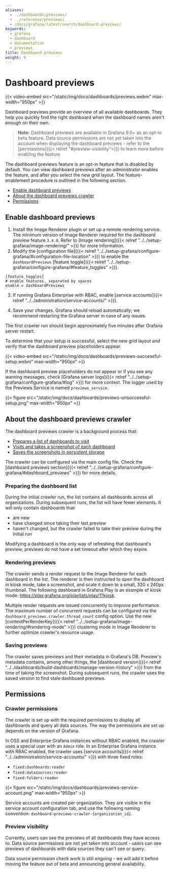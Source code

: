 ```yaml
---
aliases:
  - ../dashboards/previews/
  - ../reference/previews/
  - /docs/grafana/latest/search/dashboard-previews/
keywords:
  - grafana
  - dashboard
  - documentation
  - previews
title: Dashboard previews
weight: 9
---
```


# Dashboard previews

{{< video-embed src="/static/img/docs/dashboards/previews.webm" max-width="950px" >}}

Dashboard previews provide an overview of all available dashboards. They help you quickly find the right dashboard when the dashboard names aren't enough on their own.

> **Note:** Dashboard previews are available in Grafana 9.0+ as an opt-in beta feature. Data source permissions are not yet taken into the account when displaying the dashboard previews - refer to the [permissions]({{< relref "#preview-visibility">}}) to learn more before enabling the feature.

The dashboard previews feature is an opt-in feature that is disabled by default. You can view dashboard previews after an administrator enables the feature, and after you select the new grid layout. The feature-enablement procedure is outlined in the following section.

- [Enable dashboard previews](#enable-dashboard-previews)
- [About the dashboard previews crawler](#about-the-dashboard-previews-crawler)
- [Permissions](#permissions)

## Enable dashboard previews

1. Install the Image Renderer plugin or set up a remote rendering service. The minimum version of Image Renderer required for the dashboard preview feature `3.4.0`. Refer to [Image rendering]({{< relref "../../setup-grafana/image-rendering/" >}}) for more information.
2. Modify the [configuration file]({{< relref "../../setup-grafana/configure-grafana/#configuration-file-location" >}}) to enable the `dashboardPreviews` [feature toggle]({{< relref "../../setup-grafana/configure-grafana/#feature_toggles" >}}).

```
[feature_toggles]
# enable features, separated by spaces
enable = dashboardPreviews
```

3. If running Grafana Enterprise with RBAC, enable [service accounts]({{< relref "../../administration/service-accounts/" >}}).

4. Save your changes. Grafana should reload automatically; we recommend restarting the Grafana server in case of any issues.

The first crawler run should begin approximately five minutes after Grafana server restart.

To determine that your setup is successful, select the new grid layout and verify that the dashboard preview placeholders appear.

{{< video-embed src="/static/img/docs/dashboards/previews-successful-setup.webm" max-width="950px" >}}

If the dashboard preview placeholders do not appear or if you see any warning messages, check [Grafana server logs]({{< relref "../../setup-grafana/configure-grafana/#log" >}}) for more context. The logger used by the Previews Service is named `previews_service`.

{{< figure src="/static/img/docs/dashboards/previews-unsuccessful-setup.png" max-width="950px" >}}

## About the dashboard previews crawler

The dashboard previews crawler is a background process that:

- [Prepares a list of dashboards to visit](#preparing-the-dashboard-list)
- [Visits and takes a screenshot of each dashboard](#rendering-previews)
- [Saves the screenshots in persistent storage](#saving-previews)

The crawler can be configured via the main config file. Check the [dashboard previews section]({{< relref "../../setup-grafana/configure-grafana/#dashboard_previews" >}}) for more details.

### Preparing the dashboard list

During the initial crawler run, the list contains all dashboards across all organizations.
During subsequent runs, the list will have fewer elements. It will only contain dashboards that:

- are new
- have changed since taking their last preview
- haven't changed, but the crawler failed to take their preview during the initial run

Modifying a dashboard is the only way of refreshing that dashboard's preview; previews do not have a set timeout after which they expire.

### Rendering previews

The crawler sends a render request to the Image Renderer for each dashboard in the list. The renderer is then instructed to open the dashboard in kiosk mode, take a screenshot, and scale it down to a small, 320 x 240px thumbnail. The following dashboard in Grafana Play is an example of kiosk mode: https://play.grafana.org/playlists/play/1?kiosk.

Multiple render requests are issued concurrently to improve performance. The maximum number of concurrent requests can be configured via the `dashboard_previews.crawler.thread_count` config option.
Use the new [contextPerRenderKey]({{< relref "../../setup-grafana/image-rendering/#rendering-mode" >}}) clustering mode in Image Renderer to further optimize crawler's resource usage.

### Saving previews

The crawler saves previews and their metadata in Grafana's DB. Preview's metadata contains, among other things, the [dashboard version]({{< relref "../../dashboards/build-dashboards/manage-version-history" >}}) from the time of taking the screenshot. During subsequent runs, the crawler uses the saved version to find stale dashboard previews.

## Permissions

### Crawler permissions

The crawler is set up with the required permissions to display all dashboards and query all data sources. The way the permissions are set up depends on the version of Grafana.

In OSS and Enterprise Grafana instances without RBAC enabled, the crawler uses a special user with an `Admin` role.
In an Enterprise Grafana instance with RBAC enabled, the crawler uses [service accounts]({{< relref "../../administration/service-accounts/" >}}) with three fixed roles:

- `fixed:dashboards:reader`
- `fixed:datasources:reader`
- `fixed:folders:reader`

{{< figure src="/static/img/docs/dashboards/previews-service-account.png" max-width="950px" >}}

Service accounts are created per organization. They are visible in the service account configuration tab, and use the following naming convention: `dashboard-previews-crawler-{organization_id}`.

### Preview visibility

Currently, users can see the previews of all dashboards they have access to. Data source permissions are not yet taken into account - users can see previews of dashboards with data sources they can't see or query.

Data source permission check work is still ongoing - we will add it before moving the feature out of beta and announcing general availability.

